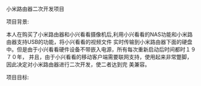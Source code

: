 小米路由器二次开发项目

项目背景:

  本人在购买了小米路由器和小兴看看摄像机后,利用小兴看看的NAS功能和小米路由器支持USB的功能，将小兴看看的视频文件
  实时传输到小米路由器下面的硬盘中。但是由于小兴看看硬件设备不带嵌入电源，所有每次重新启动后时间都时１９７０年，
  并且，由于小兴看看的移动客户端需要联网支持，使用起来非常蹩脚，因此决定对小米路由器进行二次开发，使二者达到完
  美兼容。

项目目标:

